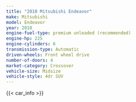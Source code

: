 ```yaml
---
title: "2010 Mitsubishi Endeavor"
make: Mitsubishi
model: Endeavor
year: 2010
engine-fuel-type: premium unleaded (recommended)
engine-hp: 225
engine-cylinders: 6
transmission-type: Automatic
driven-wheels: Front wheel drive
number-of-doors: 4
market-category: Crossover
vehicle-size: Midsize
vehicle-style: 4dr SUV
---
```


{{< car_info >}}
